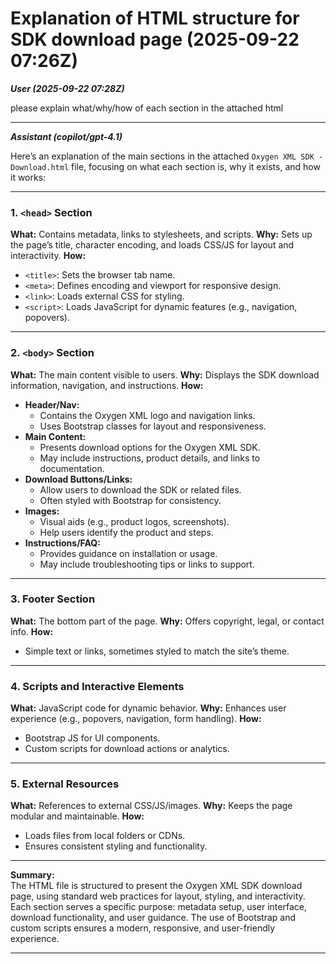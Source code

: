 <!-- Generated by SpecStory -->

<!-- vscode Session 39d6972c-9b58-4811-b303-1a1d634ff1c1 (2025-09-22 07:26Z) -->

# Explanation of HTML structure for SDK download page (2025-09-22 07:26Z)

_**User (2025-09-22 07:28Z)**_

please explain what/why/how of each section in the attached html

---

_**Assistant (copilot/gpt-4.1)**_

Here’s an explanation of the main sections in the attached `Oxygen XML SDK - Download.html` file, focusing on what each section is, why it exists, and how it works:

---

### 1. `<head>` Section
**What:** Contains metadata, links to stylesheets, and scripts.
**Why:** Sets up the page’s title, character encoding, and loads CSS/JS for layout and interactivity.
**How:**  
- `<title>`: Sets the browser tab name.
- `<meta>`: Defines encoding and viewport for responsive design.
- `<link>`: Loads external CSS for styling.
- `<script>`: Loads JavaScript for dynamic features (e.g., navigation, popovers).

---

### 2. `<body>` Section
**What:** The main content visible to users.
**Why:** Displays the SDK download information, navigation, and instructions.
**How:**  
- **Header/Nav:**  
  - Contains the Oxygen XML logo and navigation links.
  - Uses Bootstrap classes for layout and responsiveness.
- **Main Content:**  
  - Presents download options for the Oxygen XML SDK.
  - May include instructions, product details, and links to documentation.
- **Download Buttons/Links:**  
  - Allow users to download the SDK or related files.
  - Often styled with Bootstrap for consistency.
- **Images:**  
  - Visual aids (e.g., product logos, screenshots).
  - Help users identify the product and steps.
- **Instructions/FAQ:**  
  - Provides guidance on installation or usage.
  - May include troubleshooting tips or links to support.

---

### 3. Footer Section
**What:** The bottom part of the page.
**Why:** Offers copyright, legal, or contact info.
**How:**  
- Simple text or links, sometimes styled to match the site’s theme.

---

### 4. Scripts and Interactive Elements
**What:** JavaScript code for dynamic behavior.
**Why:** Enhances user experience (e.g., popovers, navigation, form handling).
**How:**  
- Bootstrap JS for UI components.
- Custom scripts for download actions or analytics.

---

### 5. External Resources
**What:** References to external CSS/JS/images.
**Why:** Keeps the page modular and maintainable.
**How:**  
- Loads files from local folders or CDNs.
- Ensures consistent styling and functionality.

---

**Summary:**  
The HTML file is structured to present the Oxygen XML SDK download page, using standard web practices for layout, styling, and interactivity. Each section serves a specific purpose: metadata setup, user interface, download functionality, and user guidance. The use of Bootstrap and custom scripts ensures a modern, responsive, and user-friendly experience.

---

